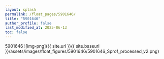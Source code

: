 ```yaml
---
layout: splash
permalink: /float_pages/5901646/
title: "5901646"
author_profile: false
last_modified_at: 2025-06-13
toc: false
---
```

 
5901646
![img-png]({{ site.url }}{{ site.baseurl }}/assets/images/float_figures/5901646/5901646_Sprof_processed_v2.png)